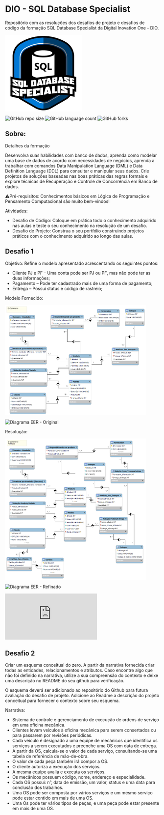 
# DIO - SQL Database Specialist

Repositório com as resoluções dos desafios de projeto e desafios de código da formação SQL Database Specialist da Digital Inovation One - DIO.

<img src="images\SQL Specialist Logo.webp" align='center' alt="drawing" width="250" heigth="250"/>

![GitHub repo size](https://img.shields.io/github/repo-size/adricbarros/DIO-SQL-Database-Specialist?style=for-the-badge)
![GitHub language count](https://img.shields.io/github/languages/count/adricbarros/DIO-SQL-Database-Specialist?style=for-the-badge)
![GitHub forks](https://img.shields.io/github/forks/adricbarros/DIO-SQL-Database-Specialist?style=for-the-badge)

## Sobre:

Detalhes da formação

Desenvolva suas habilidades com banco de dados, aprenda como modelar uma base de dados de acordo com necessidades de negócios, aprenda a trabalhar com comandos Data Manipulation Language (DML) e Data Definition Language (DDL) para consultar e manipular seus dados. Crie projetos de soluções baseadas nas boas práticas das regras formais e explore técnicas de Recuperação e Controle de Concorrência em Banco de dados.

⚠️Pré-requisitos: Conhecimentos básicos em Lógica de Programação e Pensamento Computacional são muito bem-vindos!

Atividades:

* Desafio de Código: Coloque em prática todo o conhecimento adquirido nas aulas e teste o seu conhecimento na resolução de um desafio.
* Desafio de Projeto: Construa o seu portfólio construindo projetos práticos com o conhecimento adquirido ao longo das aulas.

## Desafio 1

Objetivo:
Refine o modelo apresentado acrescentando os seguintes pontos:

   * Cliente PJ e PF – Uma conta pode ser PJ ou PF, mas não pode ter as duas informações;
   * Pagamento – Pode ter cadastrado mais de uma forma de pagamento;
   * Entrega – Possui status e código de rastreio;

Modelo Fornecido:

<img src="DP1/Diagrama_EER-Ecommerce_Fornecido.png" align='center' alt="drawing" width="460" heigth="460"/>

![Diagrama EER - Original](https://github.com/adricbarros/DIO-SQL-Database-Specialist/blob/main/DP1/E-commerce%20-%20Original.mwb)


Resolução:

<img src="DP1/Diagrama_EER-Ecommerce_refinado.png" align='center' alt="drawing" width="460" heigth="460"/>

![Diagrama EER - Refinado](https://github.com/adricbarros/DIO-SQL-Database-Specialist/blob/main/DP1/E-commerce%20-%20Refinado.mwb)

![Script SQL - Schema](https://github.com/adricbarros/DIO-SQL-Database-Specialist/blob/main/DP1/Oficina-SQL_Create_Script.sql)



## Desafio 2

Criar um esquema conceitual do zero. 
A partir da narrativa fornecida criar todas as entidades, relacionamentos e atributos. Caso encontre algo que não foi definido na narrativa, utilize a sua compreensão do contexto e deixe uma descrição no README do seu github para verificação.

O esquema deverá ser adicionado ao repositório do Github para futura avaliação do desafio de projeto.
Adicione ao Readme a descrição do projeto conceitual para fornecer o contexto sobre seu esquema.

Narrativa:

  * Sistema de controle e gerenciamento de execução de ordens de serviço em uma oficina mecânica.
  * Clientes levam veículos à oficina mecânica para serem consertados ou para passarem por revisões periódicas.
  * Cada veículo é designado a uma equipe de mecânicos que identifica os serviços a serem executados e preenche uma OS com data de entrega.
  * A partir da OS, calcula-se o valor de cada serviço, consultando-se uma tabela de referência de mão-de-obra.
  * O valor de cada peça também irá compor a OS.
  * O cliente autoriza a execução dos serviços.
  * A mesma equipe avalia e executa os serviços.
  * Os mecânicos possuem código, nome, endereço e especialidade.
  * Cada OS possui: n°, data de emissão, um valor, status e uma data para conclusão dos trabalhos.
  * Uma OS pode ser composta por vários serviços e um mesmo serviço pode estar contido em mais de uma OS.
  * Uma Os pode ter vários tipos de peças, e uma peça pode estar presente em mais de uma OS.

